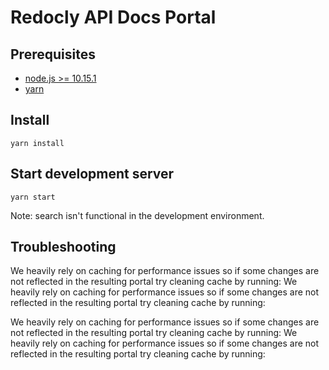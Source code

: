 # Redocly API Docs Portal

## Prerequisites

- [node.js >= 10.15.1](https://nodejs.org/en/)
- [yarn](https://yarnpkg.com/en/)

## Install

    yarn install
   
## Start development server
    yarn start
Note: search isn't functional in the development environment.



## Troubleshooting

We heavily rely on caching for performance issues so if some changes are not reflected in the resulting portal try cleaning cache by running:
We heavily rely on caching for performance issues so if some changes are not reflected in the resulting portal try cleaning cache by running:


We heavily rely on caching for performance issues so if some changes are not reflected in the resulting portal try cleaning cache by running:
We heavily rely on caching for performance issues so if some changes are not reflected in the resulting portal try cleaning cache by running:

